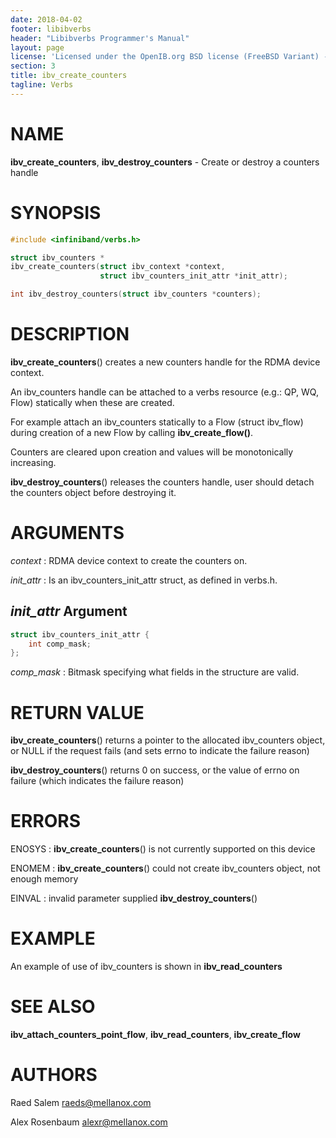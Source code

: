 ```yaml
---
date: 2018-04-02
footer: libibverbs
header: "Libibverbs Programmer's Manual"
layout: page
license: 'Licensed under the OpenIB.org BSD license (FreeBSD Variant) - See COPYING.md'
section: 3
title: ibv_create_counters
tagline: Verbs
---
```


# NAME

**ibv_create_counters**, **ibv_destroy_counters** - Create or destroy a counters handle

# SYNOPSIS

```c
#include <infiniband/verbs.h>

struct ibv_counters *
ibv_create_counters(struct ibv_context *context,
                    struct ibv_counters_init_attr *init_attr);

int ibv_destroy_counters(struct ibv_counters *counters);
```

# DESCRIPTION

**ibv_create_counters**() creates a new counters handle for the RDMA device
context.

An ibv_counters handle can be attached to a verbs resource (e.g.: QP, WQ, Flow)
statically when these are created.

For example attach an ibv_counters statically to a Flow (struct ibv_flow) during
creation of a new Flow by calling **ibv_create_flow()**.

Counters are cleared upon creation and values will be monotonically increasing.

**ibv_destroy_counters**() releases the counters handle, user should
detach the counters object before destroying it.

# ARGUMENTS

*context*
:	RDMA device context to create the counters on.

*init_attr*
:	Is an ibv_counters_init_attr struct, as defined in verbs.h.

## *init_attr* Argument

```c
struct ibv_counters_init_attr {
	int comp_mask;
};
```

*comp_mask*
:	Bitmask specifying what fields in the structure are valid.

# RETURN VALUE

**ibv_create_counters**() returns a pointer to the allocated ibv_counters
object, or NULL if the request fails (and sets errno to indicate the failure
reason)

**ibv_destroy_counters**() returns 0 on success, or the value of errno on
failure (which indicates the failure reason)

# ERRORS

ENOSYS
:	**ibv_create_counters**() is not currently supported on this device

ENOMEM
:	**ibv_create_counters**() could not create ibv_counters object, not enough memory

EINVAL
:	invalid parameter supplied **ibv_destroy_counters**()

# EXAMPLE

An example of use of ibv_counters is shown in **ibv_read_counters**

# SEE ALSO

**ibv_attach_counters_point_flow**, **ibv_read_counters**,
**ibv_create_flow**

# AUTHORS

Raed Salem <raeds@mellanox.com>

Alex Rosenbaum <alexr@mellanox.com>

